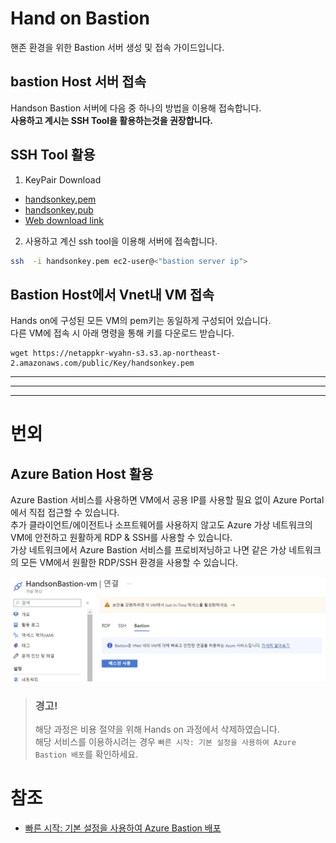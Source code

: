 # Hand on Bastion

핸존 환경을 위한 Bastion 서버 생성 및 접속 가이드입니다.

## bastion Host 서버 접속

Handson Bastion 서버에 다음 중 하나의 방법을 이용해 접속합니다.</br>
**사용하고 계시는 SSH Tool을 활용하는것을 권장합니다.**

## SSH Tool 활용

1. KeyPair Download

- [handsonkey.pem](./keypair/handsonkey.pem)
- [handsonkey.pub](./keypair/handsonkey.pub)
- [Web download link](https://netappkr-wyahn-s3.s3.ap-northeast-2.amazonaws.com/public/Key/handsonkey.pem)
2. 사용하고 계신 ssh tool을 이용해 서버에 접속합니다.

```bash
ssh  -i handsonkey.pem ec2-user@<"bastion server ip">
```
## Bastion Host에서 Vnet내 VM 접속
Hands on에 구성된 모든 VM의 pem키는 동일하게 구성되어 있습니다. </br>
다른 VM에 접속 시 아래 명령을 통해 키를 다운로드 받습니다.
```
wget https://netappkr-wyahn-s3.s3.ap-northeast-2.amazonaws.com/public/Key/handsonkey.pem
```

---
---
---
# 번외
## Azure Bation Host 활용

Azure Bastion 서비스를 사용하면 VM에서 공용 IP를 사용할 필요 없이 Azure Portal에서 직접 접근할 수 있습니다. </br>
추가 클라이언트/에이전트나 소프트웨어를 사용하지 않고도 Azure 가상 네트워크의 VM에 안전하고 원활하게 RDP & SSH를 사용할 수 있습니다. </br>
가상 네트워크에서 Azure Bastion 서비스를 프로비저닝하고 나면 같은 가상 네트워크의 모든 VM에서 원활한 RDP/SSH 환경을 사용할 수 있습니다. </br>

![UsedBastion](./Images/UsedBastion.png)

> ### 경고!
> 해당 과정은 비용 절약을 위해 Hands on 과정에서 삭제하였습니다. </br>
> 해당 서비스를 이용하시려는 경우 ```빠른 시작: 기본 설정을 사용하여 Azure Bastion 배포```를 확인하세요.

# 참조
- [빠른 시작: 기본 설정을 사용하여 Azure Bastion 배포](https://learn.microsoft.com/ko-kr/azure/bastion/quickstart-host-portal)